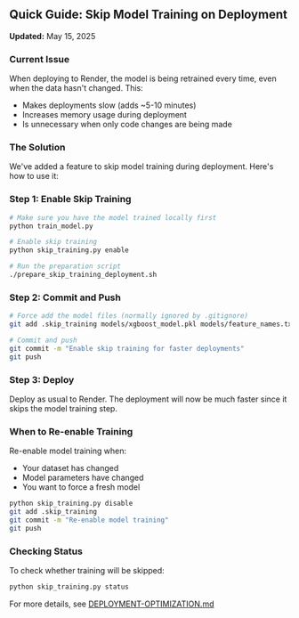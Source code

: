 ## Quick Guide: Skip Model Training on Deployment

**Updated:** May 15, 2025

### Current Issue

When deploying to Render, the model is being retrained every time, even when the data hasn't changed. This:
- Makes deployments slow (adds ~5-10 minutes)
- Increases memory usage during deployment
- Is unnecessary when only code changes are being made

### The Solution

We've added a feature to skip model training during deployment. Here's how to use it:

### Step 1: Enable Skip Training

```bash
# Make sure you have the model trained locally first
python train_model.py

# Enable skip training
python skip_training.py enable

# Run the preparation script
./prepare_skip_training_deployment.sh
```

### Step 2: Commit and Push

```bash
# Force add the model files (normally ignored by .gitignore)
git add .skip_training models/xgboost_model.pkl models/feature_names.txt -f

# Commit and push
git commit -m "Enable skip training for faster deployments"
git push
```

### Step 3: Deploy

Deploy as usual to Render. The deployment will now be much faster since it skips the model training step.

### When to Re-enable Training

Re-enable model training when:
- Your dataset has changed
- Model parameters have changed
- You want to force a fresh model

```bash
python skip_training.py disable
git add .skip_training
git commit -m "Re-enable model training"
git push
```

### Checking Status

To check whether training will be skipped:

```bash
python skip_training.py status
```

For more details, see [DEPLOYMENT-OPTIMIZATION.md](./DEPLOYMENT-OPTIMIZATION.md)
